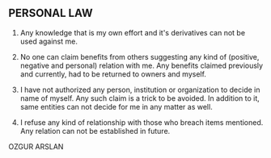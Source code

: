 ## PERSONAL LAW

1. Any knowledge that is my own effort and it's derivatives can not be used against me.

2. No one can claim benefits from others suggesting any kind of (positive, negative and personal) relation with me. Any benefits claimed previously and currently, had to be returned to owners and myself.

3. I have not authorized any person, institution or organization to decide in name of myself. Any such claim is a trick to be avoided. In addition to it, same entities can not decide for me in any matter as well.

4. I refuse any kind of relationship with those who breach items mentioned. Any relation can not be established in future.


OZGUR ARSLAN
